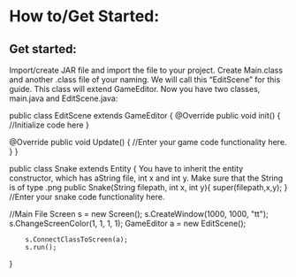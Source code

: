 # How to/Get Started:

## Get started:

Import/create JAR file and import the file to your project. Create Main.class and another .class file of your naming. We will call this “EditScene” for this guide. This class will extend GameEditor.
Now you have two classes, main.java and EditScene.java:

public class EditScene extends GameEditor {
@Override
public void init() {
//Initialize code here
}

@Override
public void Update()  {
//Enter your game code functionality here.
}
}

public class Snake extends Entity {
You have to inherit the entity constructor, which has aString file, int x and int y. Make sure that the String is of type .png
public Snake(String filepath, int x, int y){
       super(filepath,x,y);
}
//Enter your snake code functionality here.

//Main File
 Screen s = new Screen();
        s.CreateWindow(1000, 1000, "tt");
        s.ChangeScreenColor(1, 1, 1, 1);
        GameEditor a = new EditScene();

        s.ConnectClassToScreen(a);
        s.run();
}